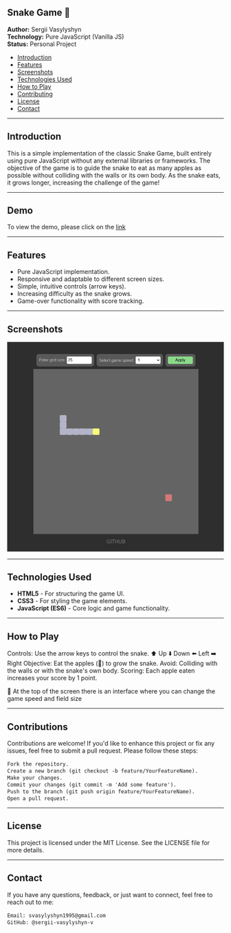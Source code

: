 ## Snake Game 🐍

**Author:** Sergii Vasylyshyn  
**Technology:** Pure JavaScript (Vanilla JS)  
**Status:** Personal Project

- [Introduction](#introduction)
- [Features](#features)
- [Screenshots](#screenshots)
- [Technologies Used](#technologies-used)
- [How to Play](#how-to-play)
- [Contributing](#contributing)
- [License](#license)
- [Contact](#contact)

---

## Introduction

This is a simple implementation of the classic Snake Game, built entirely using pure JavaScript without any external libraries or frameworks. The objective of the game is to guide the snake to eat as many apples as possible without colliding with the walls or its own body. As the snake eats, it grows longer, increasing the challenge of the game!

---

## Demo

To view the demo, please click on the [link](https://sergii-vasylyshyn-v.github.io/Snake-Game/)

---

## Features

- Pure JavaScript implementation.
- Responsive and adaptable to different screen sizes.
- Simple, intuitive controls (arrow keys).
- Increasing difficulty as the snake grows.
- Game-over functionality with score tracking.

---

## Screenshots

![Snake Game Screenshot](screenshots/screen.png)

---

## Technologies Used

- **HTML5** - For structuring the game UI.
- **CSS3** - For styling the game elements.
- **JavaScript (ES6)** - Core logic and game functionality.

---

## How to Play

Controls: Use the arrow keys to control the snake.
⬆️ Up
⬇️ Down
⬅️ Left
➡️ Right
Objective: Eat the apples (🍎) to grow the snake.
Avoid: Colliding with the walls or with the snake's own body.
Scoring: Each apple eaten increases your score by 1 point.

🐍 At the top of the screen there is an interface where you can change the game speed and field size

---

## Contributions

Contributions are welcome! If you'd like to enhance this project or fix any issues, feel free to submit a pull request. Please follow these steps:

```
Fork the repository.
Create a new branch (git checkout -b feature/YourFeatureName).
Make your changes.
Commit your changes (git commit -m 'Add some feature').
Push to the branch (git push origin feature/YourFeatureName).
Open a pull request.
```

---

## License

This project is licensed under the MIT License. See the LICENSE file for more details.

---

## Contact

If you have any questions, feedback, or just want to connect, feel free to reach out to me:

```
Email: svasylyshyn1995@gmail.com
GitHub: @sergii-vasylyshyn-v
```
